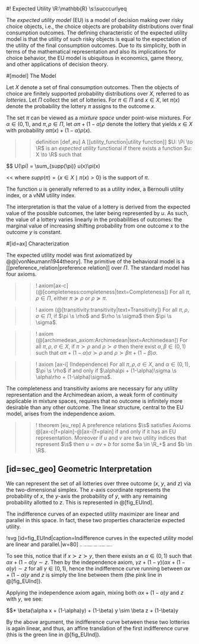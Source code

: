 #! Expected Utility
\R:\mathbb{R}
\s:\succcurlyeq 

The *expected utility model* (EU) is a model of decision making over risky choice objects, i.e., the choice objects are probability distributions over final consumption outcomes. The defining characteristic of the expected utility model is that the utility of such risky objects is equal to the expectation of the utility of the final consumption outcomes. Due to its simplicity, both in terms of the mathematical representation and also its implications for choice behavior, the EU model is ubiquitous in economics, game theory, and other applications of decision theory. 

#[model] The Model

Let $X$ denote a set of final consumption outcomes. Then the objects of choice are finitely supported probability distributions over $X$, referred to as *lotteries*. Let $\Pi$ collect the set of lotteries. For $\pi \in \Pi$ and $x \in X$, let $\pi(x)$ denote the probability the lottery $\pi$ assigns to the outcome $x$.

The set $\pi$ can be viewed as a *mixture space* under point-wise mixtures. For $\alpha \in (0,1)$, and $\pi, \rho \in \Pi$, let $\alpha\pi + (1-\alpha)\rho$ denote the lottery that yields $x\in X$ with probability $\alpha\pi(x) + (1-\alpha)\rho(x)$.

>> definition [def_eu] A [[utility_function|utility function]] $U: \Pi \to \R$ is an *expected utility* functional if there exists a function $u: X \to \R$ such that 

$$ U(\pi) = \sum_{supp(\pi)} u(x)\pi(x)

<< where $supp(\pi) = \{x \in X \mid \pi(x) > 0\}$ is the support of $\pi$.

The function $u$ is generally referred to as a utility index, a Bernoulli utility index, or a vNM utility index.

The interpretation is that the value of a lottery is derived from the expected value of the possible outcomes, the later being represented by $u$. As such, the value of a lottery varies linearly in the probabilities of outcomes: the marginal value of increasing shifting probability from one outcome $x$ to the outcome $y$ is constant.

#[id=ax] Characterization 

The expected utility model was first axiomatized by @@[vonNeumann1944theory]. The primitive of the behavioral model is a [[preference_relation|preference relation]] over $\Pi$. The standard model has four axioms.

>>! axiom[ax-c] (@[completeness:completeness|text=Completeness]) For all $\pi,\rho \in \Pi$, either $\pi \succcurlyeq \rho$ or $\rho \succcurlyeq \pi$.

>>! axiom (@[transitivity:transitivity|text=Transitivity]) For all $\pi,\rho,\sigma \in \Pi$, if $\pi \s \rho$ and $\rho \s \sigma$ then $\pi \s \sigma$.

>>! axiom (@[archimedean_axiom:Archimedean|text=Archimedean])  For all $\pi,\rho,\sigma \in X$,   if  $\pi \succ \rho$ and $\rho \succ \sigma$  then  there  exist  $\alpha,\beta\in(0,1)$ such that $\alpha\pi + (1-\alpha)\sigma \succ \rho$ and $\rho \succ \beta\pi + (1-\beta)\sigma$.

>>! axiom [ax-i] (Independence) For all $\pi,\rho,\sigma \in X$, and $\alpha \in (0,1)$, $\pi \s \rho$ if and only if $\alpha\pi + (1-\alpha)\sigma \s \alpha\rho + (1-\alpha)\sigma$.

The completeness and transitivity axioms are necessary for any utility representation and the Archimedean axiom, a weak form of continuity applicable in mixture spaces, requires that no outcome is infinitely more desirable than any other outcome. The linear structure, central to the EU model, arises from the independence axiom. 

>>! theorem [eu_rep] A preference relations $\s$ satisfies Axioms @[ax-c|f=plain]-@[ax-i|f=plain] if and only if it has an EU representation. Moreover if $u$ and $v$ are two utility indices that represent $\s$ then $u = av+b$ for some $a \in \R_+$ and $b \in \R$.

## [id=sec_geo] Geometric Interpretation 

We can represent the set of all lotteries over three outcome ($x$, $y$, and $z$) via the two-dimensional simplex. The $x$-axis coordinate represents the probability of $x$, the $y$-axis the probability of $y$, with any remaining probability allotted to $z$. This is represented in @[fig_EUInd].

The indifference curves of an expected utility maximizer are linear and parallel in this space. In fact, these two properties characterize expected utility.

!svg [id=fig_EUInd|caption=Indifference curves in the expected utility model are linear and parallel.|w=80]
  <line class=theme_col y2="84.72955" x2="18.66666" y1="10.49999" x1="18.66666"/>
  <line class=theme_col y2="77.49999" x2="91.17777" y1="77.49999" x1="11.16666"/>
  <line class=theme_col y2="77.66666" x2="79.83332" y1="22.49999" x1="18.99999"/>
  <ellipse ry="1.66667" rx="1.66667" id="svg_12" cy="77.33332" cx="18.83333"  stroke-width="0" stroke="#000" fill="#CE7975"/>
  <ellipse ry="1.66667" rx="1.66667" id="svg_14" cy="61.83332" cx="62.49999"  stroke-width="0" stroke="#000" fill="#CE7975"/>
  <line id="svg_15" y2="62.16666" x2="62.16666" y1="76.83332" x1="19.16666"  stroke-dasharray="2,2" stroke="#CE7975" fill="none"/>
  <line id="svg_16" y2="48.49999" x2="47.83332" y1="57.99999" x1="19.16666" stroke-dasharray="2,2" stroke="#619E73" fill="none"/>
  <ellipse ry="1.66667" rx="1.66667" id="svg_17" cy="58.49999" cx="18.66666"  stroke-width="0" stroke="#CE7975" fill="#529D94"/>
  <ellipse ry="1.66667" rx="1.66667" id="svg_18" cy="48.33333" cx="47.49999"  stroke-width="0" stroke="#CE7975" fill="#529D94"/>
<foreignObject y="42" x="22" width="50" height="50">
    <span class='latex' style='font-size:15%'>
      \beta z + (1-\beta) y
    </span>
  </foreignObject>
<foreignObject y="23" x="47" width="50" height="50">
    <span class='latex' style='font-size:15%'>
      \beta(\alpha x + (1-\alpha)y) + (1-\beta)y
    </span>
  </foreignObject>
<foreignObject y="40" x="67" width="50" height="50">
    <span class='latex' style='font-size:15%'>
      \alpha x + (1-\alpha)y
    </span>
  </foreignObject>
  <foreignObject y="1.66666" x="10.66666" width="50" height="50">
    <span class='latex' style='font-size:20%'>
      y
    </span>
  </foreignObject>
    <foreignObject y="63" x="81" width="50" height="50">
    <span class='latex' style='font-size:20%'>
      x
    </span>
  </foreignObject>
  <foreignObject y="63" x="21.33333" width="50" height="50">
    <span class='latex' style='font-size:20%'>
      z
    </span>
  </foreignObject>

To see this, notice that if $x \succ z \succ y$, then there exists an $\alpha \in (0,1)$ such that $\alpha x + (1-\alpha)y \sim z$. Then by the independence axiom, $\gamma z + (1-\gamma)(\alpha x + (1-\alpha)y) \sim z$ for all $\gamma \in (0,1)$, hence the indifference curve running between $\alpha x + (1-\alpha)y$ and $z$ is simply the line between them (the pink line in @[fig_EUInd]).

Applying the independence axiom again, mixing both $\alpha x + (1-\alpha)y$ and $z$ with $y$, we see: 

$$* \beta(\alpha x + (1-\alpha)y) + (1-\beta) y \sim \beta z + (1-\beta)y

By the above argument, the indifference curve between these two lotteries is again linear, and thus, an affine translation of the first indifference curve (this is the green line in @[fig_EUInd]).